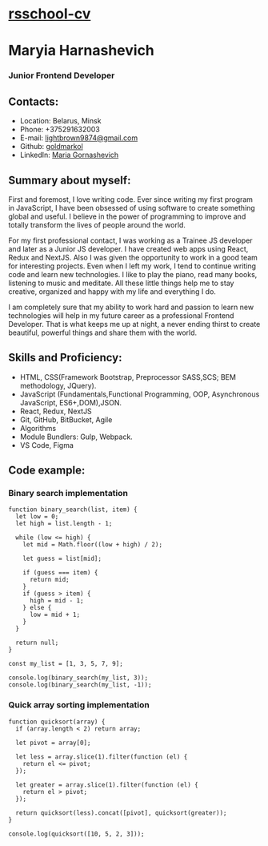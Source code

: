# [rsschool-cv](https://goldmarkol.github.io/rsschool-cv)

# Maryia Harnashevich

### Junior Frontend Developer

## Contacts:

- Location: Belarus, Minsk
- Phone: +375291632003
- E-mail: lightbrown9874@gmail.com
- Github: [goldmarkol](https://github.com/goldmarkol)
- LinkedIn: [Maria Gornashevich](https://www.linkedin.com/in/maria-gornashevich-4b8a371b8/)

## Summary about myself:

First and foremost, I love writing code. Ever since writing my first program in JavaScript, I have been obsessed of using software to create something global and useful. I believe in the power of programming to improve and totally transform the lives of people around the world.

For my first professional contact, I was working as a Trainee JS developer and later as a Junior JS developer. I have created web apps using React, Redux and NextJS. Also I was given the opportunity to work in a good team for interesting projects. Even when I left my work, I tend to continue writing code and learn new technologies. I like to play the piano, read many books, listening to music and meditate. All these little things help me to stay creative, organized and happy with my life and everything I do.

I am completely sure that my ability to work hard and passion to learn new technologies will help in my future career as a professional Frontend Developer. That is what keeps me up at night, a never ending thirst to create beautiful, powerful things and share them with the world.

## Skills and Proficiency:

- HTML, CSS(Framework Bootstrap, Preprocessor SASS,SCS; BEM methodology, JQuery).
- JavaScript (Fundamentals,Functional Programming, OOP, Asynchronous JavaScript, ES6+,DOM),JSON.
- React, Redux, NextJS
- Git, GitHub, BitBucket, Agile
- Algorithms
- Module Bundlers: Gulp, Webpack.
- VS Code, Figma

## Code example:

### Binary search implementation

```
function binary_search(list, item) {
  let low = 0;
  let high = list.length - 1;

  while (low <= high) {
    let mid = Math.floor((low + high) / 2);

    let guess = list[mid];

    if (guess === item) {
      return mid;
    }
    if (guess > item) {
      high = mid - 1;
    } else {
      low = mid + 1;
    }
  }

  return null;
}

const my_list = [1, 3, 5, 7, 9];

console.log(binary_search(my_list, 3));
console.log(binary_search(my_list, -1));
```

### Quick array sorting implementation

```
function quicksort(array) {
  if (array.length < 2) return array;

  let pivot = array[0];

  let less = array.slice(1).filter(function (el) {
    return el <= pivot;
  });

  let greater = array.slice(1).filter(function (el) {
    return el > pivot;
  });

  return quicksort(less).concat([pivot], quicksort(greater));
}

console.log(quicksort([10, 5, 2, 3]));
```
